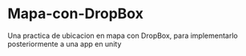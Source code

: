# Mapa-con-DropBox
Una practica de ubicacion en mapa con DropBox, para implementarlo posteriormente a una app en unity
